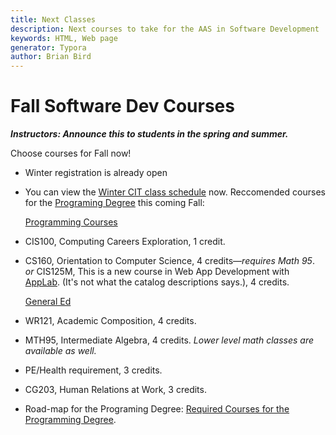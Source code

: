 ```yaml
---
title: Next Classes
description: Next courses to take for the AAS in Software Development
keywords: HTML, Web page
generator: Typora
author: Brian Bird
---
```




# Fall Software Dev Courses

***Instructors: Announce this to students in the spring and summer.***

Choose courses for Fall  now!

- Winter registration is  already open

- You can view the [Winter CIT class schedule](https://crater.lanecc.edu/banp/zwsktsc2.P_DispGroupSchd?chunk_in=C2550&term_in=202030) now. 
  Reccomended courses for the [Programing Degree](https://www.lanecc.edu/cit/computer-programming) this coming Fall:

  <u>Programming Courses</u>

- CIS100, Computing Careers Exploration, 1 credit.

- CS160, Orientation to Computer Science, 4 credits&mdash;*requires Math 95*.
  *or*
  CIS125M, This is a new course in Web App Development with [AppLab](https://code.org/educate/applab). (It's not what the catalog descriptions says.), 4 credits.

  <u>General Ed</u>

- WR121, Academic Composition, 4 credits.

- MTH95, Intermediate Algebra, 4 credits.
  *Lower level math classes are available as well.*

- PE/Health requirement, 3 credits.

- CG203, Human Relations at Work, 3 credits.

- Road-map for the Programing Degree: [Required Courses for the Programming Degree](https://drive.google.com/file/d/1t_KfQAACLnjG6qDBdG2-Qu1RAM19wo_K/view?usp=sharing).

